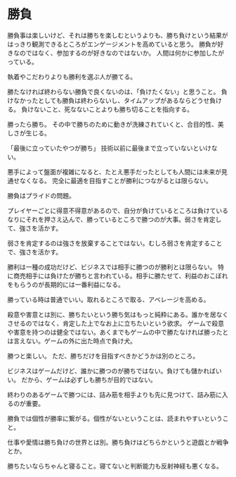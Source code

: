 # 勝負

勝負事は楽しいけど、それは勝ちを楽しむというよりも、勝ち負けという結果がはっきり観測できるところがエンゲージメントを高めていると思う。
勝負が好きなのではなく、参加するのが好きなのではないか。
人間は何かに参加したがっている。

執着やこだわりよりも勝利を選ぶ人が勝てる。

勝たなければ終わらない勝負で良くないのは、「負けたくない」と思うこと。
負けなかったとしても勝負は終わらないし、タイムアップがあるならどうせ負ける。
負けないこと、死なないことよりも勝ち切ることを指向する。

勝ったら勝ち。
その中で勝ちのために動きが洗練されていくと、合目的性、美しさが生じる。

「最後に立っていたやつが勝ち」
技術以前に最後まで立っていないといけない。

悪手によって盤面が複雑になると、たとえ悪手だったとしても人間には未来が見通せなくなる。
完全に最適を目指すことが勝利につながるとは限らない。

勝負はプライドの問題。

プレイヤーごとに得意不得意があるので、自分が負けているところは負けているなりにそれを押さえ込んで、勝っているところで勝つのが大事。弱さを肯定して、強さを活かす。

弱さを肯定するのは強さを放棄することではない。むしろ弱さを肯定することで、強さを活かす。

勝利は一種の成功だけど、ビジネスでは相手に勝つのが勝利とは限らない。
特に商売相手には負けたが勝ちと言われている。相手に勝たせて、利益のおこぼれをもらうのが長期的には一番利益になる。

勝っている時は普通でいい。取れるところで取る、アベレージを高める。

殺意や害意とは別に、勝ちたいという勝ち気はもっと純粋にある。誰かを居なくさせるのではなく、肯定した上でなお上に立ちたいという欲求。
ゲームで殺意や害意を持つのは健全ではない。あくまでもゲームの中で勝たなければ勝ったとは言えない。ゲームの外に出た時点で負け犬。

勝つと楽しい。
ただ、勝ちだけを目指すべきかどうかは別のところ。

ビジネスはゲームだけど、誰かに勝つのが勝ちではない。負けても儲かればいい。
だから、ゲームは必ずしも勝ちが目的ではない。

終わりのあるゲームで勝つには、詰み筋を相手よりも先に見つけて、詰み筋に入るのが重要。

勝負では個性が勝率に繋がる。個性がないということは、読まれやすいということ。

仕事や愛情は勝ち負けの世界とは別。勝ち負けはどちらかというと遊戯とか戦争とか。

勝ちたいならちゃんと寝ること。寝てないと判断能力も反射神経も悪くなる。
